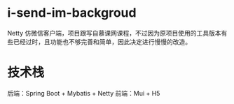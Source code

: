 # i-send-im-backgroud
Netty 仿微信客户端，项目跟写自慕课网课程，不过因为原项目使用的工具版本有些已经过时，且功能也不够完善和简单，因此决定进行慢慢的改造。



# 技术栈
后端：Spring Boot + Mybatis + Netty
前端：Mui + H5


